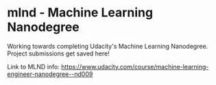 # mlnd - Machine Learning Nanodegree
Working towards completing Udacity's Machine Learning Nanodegree. Project submissions get saved here!

Link to MLND info:
<https://www.udacity.com/course/machine-learning-engineer-nanodegree--nd009>
